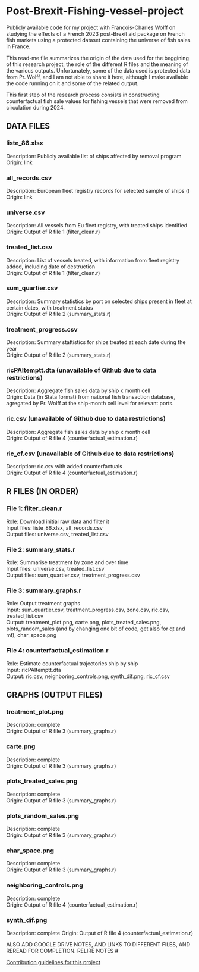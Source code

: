 # Post-Brexit-Fishing-vessel-project
Publicly available code for my project with François-Charles Wolff on studying  the effects of a French 2023 post-Brexit aid package on French fish markets using a protected dataset containing the universe of fish sales in France.

This read-me file summarizes the origin of the data used for the beggining of this research project, the role of the different R files and the meaning of the various outputs. Unfortunately, some of the data used is protected data from Pr. Wolff, and I am not able to share it here, although I make available the code running on it and some of the related output.

This first step of the research process consists in constructing counterfactual fish sale values for fishing vessels that were removed from circulation during 2024.

## DATA FILES

### liste_86.xlsx
Description: Publicly available list of ships affected by removal program  
Origin: link

### all_records.csv
Description: European fleet registry records for selected sample of ships ()  
Origin: link

### universe.csv
Description: All vessels from Eu fleet registry, with treated ships identified  
Origin: Output of R file 1 (filter_clean.r)

### treated_list.csv
Description: List of vessels treated, with information from fleet registry added, including date of destruction  
Origin: Output of R file 1 (filter_clean.r)

### sum_quartier.csv
Description: Summary statistics by port on selected ships present in fleet at certain dates, with treatment status  
Origin: Output of R file 2 (summary_stats.r)

### treatment_progress.csv
Description: Summary stattistics for ships treated at each date during the year  
Origin: Output of R file 2 (summary_stats.r)

### ricPAItemptt.dta (unavailable of Github due to data restrictions)
Description: Aggregate fish sales data by ship x month cell  
Origin: Data (in Stata format) from national fish transaction database, agregated by Pr. Wolff at the ship-month cell level for relevant ports.

### ric.csv (unavailable of Github due to data restrictions)
Description: Aggregate fish sales data by ship x month cell  
Origin: Output of R file 4 (counterfactual_estimation.r)

### ric_cf.csv (unavailable of Github due to data restrictions)
Description: ric.csv with added counterfactuals  
Origin: Output of R file 4 (counterfactual_estimation.r)

## R FILES (IN ORDER)

### File 1: filter_clean.r
Role:  Download initial raw data and filter it  
Input files: liste_86.xlsx, all_records.csv  
Output files: universe.csv, treated_list.csv

### File 2: summary_stats.r
Role: Summarise treatment by zone and over time  
Input files: universe.csv, treated_list.csv  
Output files: sum_quartier.csv, treatment_progress.csv

### File 3: summary_graphs.r
Role: Output treatment graphs  
Input: sum_quartier.csv, treatment_progress.csv, zone.csv, ric.csv, treated_list.csv  
Output: treatment_plot.png, carte.png, plots_treated_sales.png, plots_random_sales (and by changing one bit of code, get also for qt and mt), char_space.png

### File 4: counterfactual_estimation.r
Role: Estimate counterfactual trajectories ship by ship  
Input: ricPAItemptt.dta  
Output: ric.csv, neighboring_controls.png, synth_dif.png, ric_cf.csv

## GRAPHS (OUTPUT FILES)

### treatment_plot.png
Description: complete  
Origin: Output of R file 3 (summary_graphs.r)

### carte.png
Description: complete  
Origin: Output of R file 3 (summary_graphs.r)

### plots_treated_sales.png
Description: complete  
Origin: Output of R file 3 (summary_graphs.r)

### plots_random_sales.png
Description: complete  
Origin: Output of R file 3 (summary_graphs.r)

### char_space.png
Description: complete  
Origin: Output of R file 3 (summary_graphs.r)

### neighboring_controls.png
Description: complete  
Origin: Output of R file 4 (counterfactual_estimation.r)

### synth_dif.png
Description: complete
Origin: Output of R file 4 (counterfactual_estimation.r)

ALSO ADD GOOGLE DRIVE NOTES, AND LINKS TO DIFFERENT FILES, AND REREAD FOR COMPLETION. RELIRE NOTES #

[Contribution guidelines for this project](counterfactual_estimation.r)
